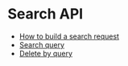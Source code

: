 # Search API

* [How to build a search request](build_search_request.md)
* [Search query](index_search.md)
* [Delete by query](delete_by_query.md)
